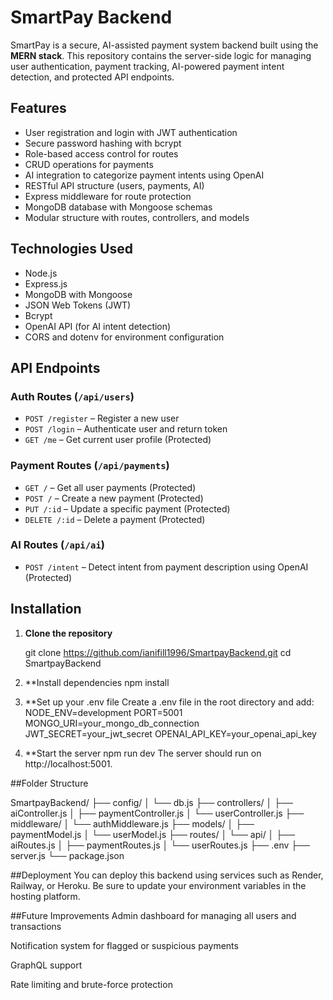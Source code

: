 # SmartPay Backend

SmartPay is a secure, AI-assisted payment system backend built using the **MERN stack**. This repository contains the server-side logic for managing user authentication, payment tracking, AI-powered payment intent detection, and protected API endpoints. 

## Features

- User registration and login with JWT authentication
- Secure password hashing with bcrypt
- Role-based access control for routes
- CRUD operations for payments
- AI integration to categorize payment intents using OpenAI
- RESTful API structure (users, payments, AI)
- Express middleware for route protection
- MongoDB database with Mongoose schemas
- Modular structure with routes, controllers, and models

## Technologies Used

- Node.js
- Express.js
- MongoDB with Mongoose
- JSON Web Tokens (JWT)
- Bcrypt
- OpenAI API (for AI intent detection)
- CORS and dotenv for environment configuration

## API Endpoints

### Auth Routes (`/api/users`)
- `POST /register` – Register a new user
- `POST /login` – Authenticate user and return token
- `GET /me` – Get current user profile (Protected)

### Payment Routes (`/api/payments`)
- `GET /` – Get all user payments (Protected)
- `POST /` – Create a new payment (Protected)
- `PUT /:id` – Update a specific payment (Protected)
- `DELETE /:id` – Delete a payment (Protected)

### AI Routes (`/api/ai`)
- `POST /intent` – Detect intent from payment description using OpenAI (Protected)

## Installation

1. **Clone the repository**
   
   git clone https://github.com/ianifill1996/SmartpayBackend.git
   cd SmartpayBackend

2. **Install dependencies
npm install

3. **Set up your .env file
Create a .env file in the root directory and add:
NODE_ENV=development
PORT=5001
MONGO_URI=your_mongo_db_connection
JWT_SECRET=your_jwt_secret
OPENAI_API_KEY=your_openai_api_key

4. **Start the server
npm run dev
The server should run on http://localhost:5001.

##Folder Structure

SmartpayBackend/
├── config/
│   └── db.js
├── controllers/
│   ├── aiController.js
│   ├── paymentController.js
│   └── userController.js
├── middleware/
│   └── authMiddleware.js
├── models/
│   ├── paymentModel.js
│   └── userModel.js
├── routes/
│   └── api/
│       ├── aiRoutes.js
│       ├── paymentRoutes.js
│       └── userRoutes.js
├── .env
├── server.js
└── package.json

##Deployment
You can deploy this backend using services such as Render, Railway, or Heroku. Be sure to update your environment variables in the hosting platform.

##Future Improvements
Admin dashboard for managing all users and transactions

Notification system for flagged or suspicious payments

GraphQL support

Rate limiting and brute-force protection
